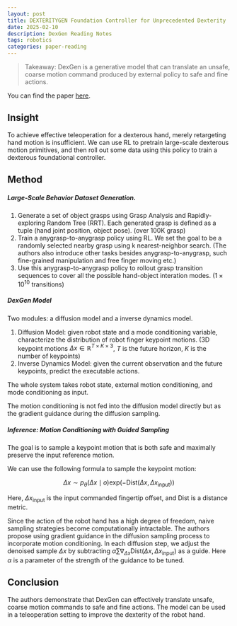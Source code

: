 ```yaml
---
layout: post
title: DEXTERITYGEN Foundation Controller for Unprecedented Dexterity
date: 2025-02-10
description: DexGen Reading Notes
tags: robotics
categories: paper-reading
---
```


> Takeaway: DexGen is a generative model that can translate an unsafe, coarse motion command produced by external policy to safe and fine actions.

You can find the paper [here](https://arxiv.org/abs/2502.04307).

## Insight

To achieve effective teleoperation for a dexterous hand, merely retargeting hand motion is insufficient. We can use RL to pretrain large-scale dexterous motion primitives, and then roll out some data using this policy to train a dexterous foundational controller.

## Method

##### Large-Scale Behavior Dataset Generation.

1. Generate a set of object grasps using Grasp Analysis and Rapidly-exploring Random Tree (RRT). Each generated grasp is defined as a tuple (hand joint position, object pose). (over 100K grasp)
2. Train a anygrasp-to-anygrasp policy using RL. We set the goal to be a randomly selected nearby grasp using k nearest-neighbor search. (The authors also introduce other tasks besides anygrasp-to-anygrasp, such fine-grained manipulation and free finger moving etc.)
3. Use this anygrasp-to-anygrasp policy to rollout grasp transition sequences to cover all the possible hand-object interation modes. ($1 \times 10^{10}$ transitions)

##### DexGen Model

Two modules: a diffusion model and a inverse dynamics model.

1. Diffusion Model: given robot state and a mode conditioning variable, characterize the distribution of robot finger keypoint motions. (3D keypoint motions $\Delta x \in \mathbb{R}^{T \times K \times 3}$, $T$ is the future horizon, $K$ is the number of keypoints)
2. Inverse Dynamics Model: given the current observation and the future keypoints, predict the executable actions.

The whole system takes robot state, external motion conditioning, and mode conditioning as input.

The motion conditioning is not fed into the diffusion model directly but as the gradient guidance during the diffusion sampling.

##### Inference: Motion Conditioning with Guided Sampling

The goal is to sample a keypoint motion that is both safe and maximally preserve the input reference motion.

We can use the following formula to sample the keypoint motion:

$$
\Delta x \sim p_\theta(\Delta x \mid o)\mathrm{exp}(-\mathrm{Dist}(\Delta x, \Delta x_{\text{input}}))
$$

Here, $\Delta x_{\text{input}}$ is the input commanded fingertip offset, and $\mathrm{Dist}$ is a distance metric.

Since the action of the robot hand has a high degree of freedom, naive sampling strategies become computationally intractable. The authors propose using gradient guidance in the diffusion sampling process to incorporate motion conditioning. In each diffusion step, we adjust the denoised sample $\Delta x$ by subtracting $\alpha\sum\nabla_{\Delta x}\text{Dist}(\Delta x, \Delta x_\text{input})$ as a guide. Here $\alpha$ is a parameter of the strength of the guidance to be tuned.

## Conclusion

The authors demonstrate that DexGen can effectively translate unsafe, coarse motion commands to safe and fine actions. The model can be used in a teleoperation setting to improve the dexterity of the robot hand.
